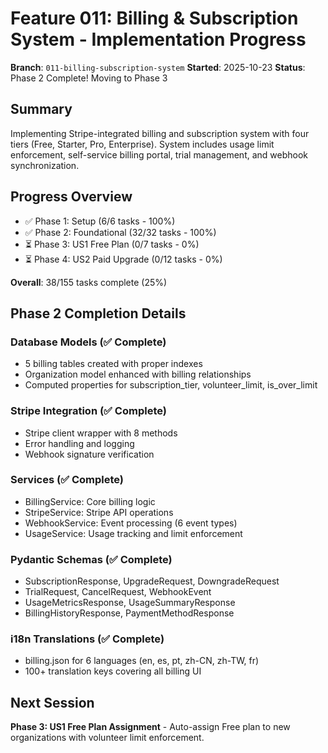 # Feature 011: Billing & Subscription System - Implementation Progress

**Branch**: `011-billing-subscription-system`
**Started**: 2025-10-23
**Status**: Phase 2 Complete! Moving to Phase 3

## Summary

Implementing Stripe-integrated billing and subscription system with four tiers (Free, Starter, Pro, Enterprise). System includes usage limit enforcement, self-service billing portal, trial management, and webhook synchronization.

## Progress Overview

- ✅ Phase 1: Setup (6/6 tasks - 100%)
- ✅ Phase 2: Foundational (32/32 tasks - 100%)
- ⏳ Phase 3: US1 Free Plan (0/7 tasks - 0%)
- ⏳ Phase 4: US2 Paid Upgrade (0/12 tasks - 0%)

**Overall**: 38/155 tasks complete (25%)

## Phase 2 Completion Details

### Database Models (✅ Complete)
- 5 billing tables created with proper indexes
- Organization model enhanced with billing relationships
- Computed properties for subscription_tier, volunteer_limit, is_over_limit

### Stripe Integration (✅ Complete)
- Stripe client wrapper with 8 methods
- Error handling and logging
- Webhook signature verification

### Services (✅ Complete)
- BillingService: Core billing logic
- StripeService: Stripe API operations
- WebhookService: Event processing (6 event types)
- UsageService: Usage tracking and limit enforcement

### Pydantic Schemas (✅ Complete)
- SubscriptionResponse, UpgradeRequest, DowngradeRequest
- TrialRequest, CancelRequest, WebhookEvent
- UsageMetricsResponse, UsageSummaryResponse
- BillingHistoryResponse, PaymentMethodResponse

### i18n Translations (✅ Complete)
- billing.json for 6 languages (en, es, pt, zh-CN, zh-TW, fr)
- 100+ translation keys covering all billing UI

## Next Session

**Phase 3: US1 Free Plan Assignment** - Auto-assign Free plan to new organizations with volunteer limit enforcement.
